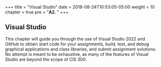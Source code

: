 +++
title = "Visual Studio"
date = 2018-08-24T10:53:05-05:00
weight = 10
chapter = true
pre = "<b>A2. </b>"
+++

## Visual Studio

This chapter will guide you through the use of Visual Studio 2022 and
GitHub to obtain start code for your assignments, build, test, and debug
graphical applications and class libraries, and submit assignment
solutions. No attempt is meant to be exhaustive, as many of the features
of Visual Studio are beyond the scope of CIS 300.

